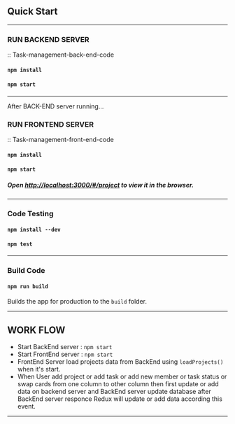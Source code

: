 ## Quick Start
---
### RUN BACKEND SERVER 
:: Task-management-back-end-code
#### `npm install`
#### `npm start`
---
After BACK-END server running...

### RUN FRONTEND SERVER 
:: Task-management-front-end-code
#### `npm install`
#### `npm start`
##### Open [http://localhost:3000/#/project](http://localhost:3000/#/project) to view it in the browser.
---

### Code Testing
#### `npm install --dev`
#### `npm test`
---

### Build Code

#### `npm run build`

Builds the app for production to the `build` folder.

---

## WORK FLOW

- Start BackEnd server : `npm start`
- Start FrontEnd server : `npm start`
- FrontEnd Server load projects data from BackEnd using `loadProjects()` when it's start.
- When User add project or add task or add new member or task status or swap cards from one column to other column then first update or add data on backend server and BackEnd server update database after BackEnd server responce Redux will update or add data according this event.
---
